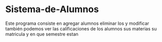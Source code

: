 # Sistema-de-Alumnos
Este programa consiste en agregar alumnos eliminar los y modificar también podemos ver las calificaciones de los alumnos sus materias su matricula y en que semestre estan
